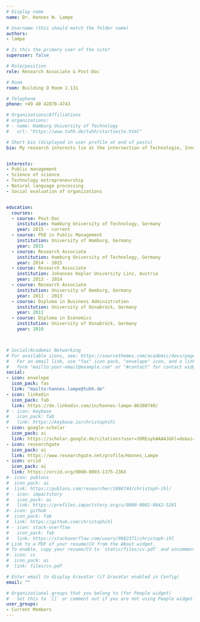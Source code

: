```yaml
---
# Display name
name: Dr. Hannes W. Lampe

# Username (this should match the folder name)
authors:
- lampe

# Is this the primary user of the site?
superuser: false

# Role/position
role: Research Associate & Post-Doc

# Room
room: Building Q Room 1.131

# Telephone
phone: +49 40 42878-4743

# Organizations/Affiliations
# organizations:
# - name: Hamburg University of Technology
#   url: "https://www.tuhh.de/tuhh/startseite.html"

# Short bio (displayed in user profile at end of posts)
bio: My research interests lie at the intersection of Technologie, Innovation and Entrepreneurhip (TIE) and Public and Nonprofit Management (PNP).


interests:
- Public management
- Science of science
- Technology entrepreneurship
- Natural language processing
- Social evaluation of organizations


education:
  courses:
  - course: Post-Doc
    institution: Hamburg University of Technology, Germany
    year: 2015 - current
  - course: PhD in Public Management
    institution: University of Hamburg, Germany
    year: 2015
  - course: Research Associate
    institution: Hamburg University of Technology, Germany
    year: 2014 - 2015
  - course: Research Associate
    institution: Johannes Kepler University Linz, Austria
    year: 2013 - 2014
  - course: Research Associate
    institution: University of Hamburg, Germany
    year: 2011 - 2013
  - course: Diploma in Business Administration
    institution: University of Osnabrück, Germany
    year: 2011
  - course: Diploma in Economics
    institution: University of Osnabrück, Germany
    year: 2010



# Social/Academic Networking
# For available icons, see: https://sourcethemes.com/academic/docs/page-builder/#icons
#   For an email link, use "fas" icon pack, "envelope" icon, and a link in the
#   form "mailto:your-email@example.com" or "#contact" for contact widget.
social:
- icon: envelope
  icon_pack: fas
  link: "mailto:hannes.lampe@tuhh.de"
- icon: linkedin
  icon_pack: fab
  link: https://de.linkedin.com/in/hannes-lampe-86380740/
# - icon: keybase
#   icon_pack: fab
#   link: https://keybase.io/christophihl
- icon: google-scholar
  icon_pack: ai
  link: https://scholar.google.de/citations?user=3OREuykAAAAJ&hl=de&oi=ao
- icon: researchgate
  icon_pack: ai
  link: https://www.researchgate.net/profile/Hannes_Lampe
- icon: orcid
  icon_pack: ai
  link: https://orcid.org/0000-0003-1375-236X
#- icon: publons
#  icon_pack: ai
#  link: https://publons.com/researcher/1886744/christoph-ihl/
# - icon: impactstory
#   icon_pack: ai
#   link: https://profiles.impactstory.org/u/0000-0002-0842-5201
#- icon: github
#  icon_pack: fab
#  link: https://github.com/christophihl
# - icon: stack-overflow
#   icon_pack: fab
#   link: https://stackoverflow.com/users/9882371/christoph-ihl
# Link to a PDF of your resume/CV from the About widget.
# To enable, copy your resume/CV to `static/files/cv.pdf` and uncomment the lines below.
#- icon: cv
#  icon_pack: ai
#  link: files/cv.pdf

# Enter email to display Gravatar (if Gravatar enabled in Config)
email: ""

# Organizational groups that you belong to (for People widget)
#   Set this to `[]` or comment out if you are not using People widget.
user_groups:
- Current Members
---
```

